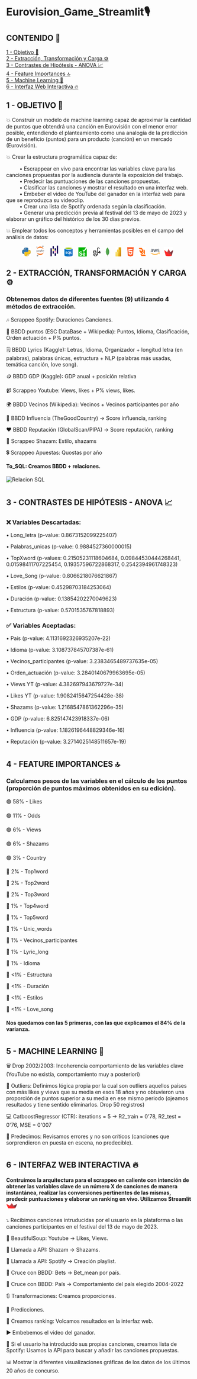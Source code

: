 # Eurovision_Game_Streamlit🎙️

## CONTENIDO 📑
[1 - Objetivo 🎯](#O)<br />
[2 - Extracción, Transformación y Carga ⚙️](#ETL) <br />
[3 - Contrastes de Hipótesis - ANOVA 📈](#CH)<br />
[4 - Feature Importances 🔝](#FI)<br />
[5 - Machine Learning 🤖](#ML)<br />
[6 - Interfaz Web Interactiva 🔥](#SC)<br />
 
## 1 - OBJETIVO 🎯<a name="O"/>   
💥 Construir un modelo de machine learning capaz de aproximar la cantidad de puntos que obtendrá una canción en Eurovisión con el menor error posible, entendiendo el planteamiento como una analogía de la predicción de un beneficio (puntos) para un producto (canción) en un mercado (Eurovisión).<br />

💥 Crear la estructura programática capaz de:<br />

&emsp; &emsp; • Escrappear en vivo para encontrar las variables clave para las canciones propuestas por la audiencia durante la exposición del trabajo.<br />
&emsp; &emsp; • Predecir las puntuaciones de las canciones propuestas.<br />
&emsp; &emsp; • Clasificar las canciones y mostrar el resultado en una interfaz web.<br />
&emsp; &emsp; • Embeber el video de YouTube del ganador en la interfaz web para que se reproduzca su videoclip.<br />
&emsp; &emsp; • Crear una lista de Spotify ordenada según la clasificación. <br />
&emsp; &emsp; • Generar una predicción previa al festival del 13 de mayo de 2023 y elaborar un gráfico del histórico de los 30 días previos. <br />

💥 Emplear todos los conceptos y herramientas posibles en el campo del análisis de datos:<br />

&emsp;&emsp;&emsp;<img src="https://github.com/AdrianCiges/Eurovision-Project/blob/main/Images/python.webp" width="25" height="25">&emsp;<img src="https://github.com/AdrianCiges/Eurovision-Project/blob/main/Images/jupyter.jpg" width="22" height="30">  &nbsp;&nbsp;    <img src="https://github.com/AdrianCiges/Eurovision-Project/blob/main/Images/pandas.png" width="22" height="30"> &nbsp; &nbsp;<img src="https://github.com/AdrianCiges/Eurovision-Project/blob/main/Images/sql.png" width="23" height="25">   &nbsp;&nbsp;    <img src="https://github.com/AdrianCiges/Eurovision-Project/blob/main/Images/selenium.png" width="23" height="25">     &nbsp;&nbsp;  <img src="https://github.com/AdrianCiges/Eurovision-Project/blob/main/Images/bs4.jpg" width="23" height="25">&nbsp;&nbsp;      <img src="https://github.com/AdrianCiges/Eurovision-Project/blob/main/Images/mongoDB.jpg" width="10" height="25">        &nbsp;&nbsp;     <img src="https://github.com/AdrianCiges/Eurovision-Project/blob/main/Images/powerBI.png" width="16" height="25">     &nbsp;&nbsp;      <img src="https://github.com/AdrianCiges/Eurovision-Project/blob/main/Images/html.png" width="20" height="25">&nbsp;&nbsp; <img src="https://github.com/AdrianCiges/Eurovision-Project/blob/main/Images/wesockets.png" width="20" height="25">  &nbsp;&nbsp;<img src="https://github.com/AdrianCiges/Eurovision-Project/blob/main/Images/aws.png" width="25" height="25">&nbsp;&nbsp;
<img src="https://github.com/AdrianCiges/Eurovision_Game_Streamlit/blob/main/img/streamlit_logo.jpg" width="25" height="25">


## 2 - EXTRACCIÓN, TRANSFORMACIÓN Y CARGA ⚙️ <a name="ETL"/>
### Obtenemos datos de diferentes fuentes (9) utilizando 4 métodos de extracción.
🎶 Scrappeo Spotify: Duraciones Canciones.

💯 BBDD puntos (ESC DataBase + Wikipedia): Puntos, Idioma, Clasificación, Orden actuación + P% puntos.

🗒️ BBDD Lyrics (Kaggle): Letras, Idioma, Organizador + longitud letra (en palabras), palabras únicas, estructura + NLP (palabras más usadas, temática canción, love song).

🪙 BBDD GDP (Kaggle): GDP anual + posición relativa

📹 Scrappeo Youtube: Views, likes + P% views, likes.

🌍 BBDD Vecinos (Wikipedia): Vecinos + Vecinos participantes por año

💪 BBDD Influencia (TheGoodCountry) -> Score influencia, ranking

❤️ BBDD Reputación (GlobalScan/PIPA) -> Score reputación, ranking

🔎 Scrappeo Shazam: Estilo, shazams

💲 Scrappeo Apuestas: Quostas por año

#### To_SQL: Creamos BBDD + relaciones.
  ![Relacion SQL](https://user-images.githubusercontent.com/109532909/199720601-ac85abec-89a8-4f27-b560-5d8d60c43d11.jpg)

#

## 3 - CONTRASTES DE HIPÓTESIS - ANOVA 📈 <a name="CH"/>

### ❌ Variables Descartadas:
• Long_letra (p-value: 0.8673152099225407)

• Palabras_unicas (p-value: 0.9884527360000015)

• TopXword (p-values: 0.21505231118604684, 0.09844530444268441, 0.01598411707225454, 0.19357596722868317, 0.2542394961748323)

• Love_Song (p-value: 0.8066218076621867)

• Estilos (p-value: 0.45298703184253064)

• Duración (p-value: 0.13854202270049623)

• Estructura (p-value: 0.5701535767818893)

### ✅ Variables Aceptadas:

• País (p-value: 4.1131692326935207e-22)

• Idioma (p-value: 3.108737845707387e-61)

• Vecinos_participantes (p-value: 3.2383465489737635e-05)

• Orden_actuación (p-value: 3.2840140679963695e-05)

• Views YT (p-value: 4.382697943679727e-34)

• Likes YT (p-value: 1.9082415647254428e-38)

• Shazams (p-value: 1.2168547861362296e-35)

• GDP (p-value: 6.825147423918337e-06)

• Influencia (p-value: 1.1826196448829346e-16)

• Reputación (p-value: 3.2714025148511657e-19)
#
## 4 - FEATURE IMPORTANCES 🔝 <a name="FI"/>
### Calculamos pesos de las variables en el cálculo de los puntos (proporción de puntos máximos obtenidos en su edición).

🟢 58% - Likes 

🟢 11% - Odds

🟢 6% - Views

🟢 6% - Shazams

🟢 3% - Country

🔴 2% - Top1word

🔴 2% - Top2word

🔴 2% - Top3word

🔴 1% - Top4word

🔴 1% - Top5word

🔴 1% - Unic_words

🔴 1% - Vecinos_participantes

🔴 1% - Lyric_long

🔴 1% - Idioma

🔴 <1% - Estructura

🔴 <1% - Duración

🔴 <1% - Estilos

🔴 <1% - Love_song 

#### Nos quedamos con las 5 primeras, con las que explicamos el 84% de la varianza.
#

## 5 - MACHINE LEARNING 🤖 <a name="ML"/>

🗑️ Drop 2002/2003: Incoherencia comportamiento de las variables clave (YouTube no existía, comportamiento muy a posteriori)

🤥 Outliers: Definimos lógica propia por la cual son outliers aquellos países con más likes y views que su media en esos 18 años y no obtuvieron una proporción de puntos superior a su media en ese mismo periodo (ojeamos resultados y tiene sentido eliminarlos. Drop 50 registros) 

💻 CatboostRegressor (CTR): iterations = 5 -> R2_train = 0'78, R2_test = 0'76, MSE = 0'007

🤔 Predecimos: Revisamos errores y no son críticos (canciones que sorprendieron en puesta en escena, no predecible).

#
## 6 - INTERFAZ WEB INTERACTIVA 🔥 <a name="SC"/>
#### Contruimos la arquitectura para el scrappeo en caliente con intención de obtener las variables clave de un número X de canciones de manera instantánea, realizar las conversiones pertinentes de las mismas, predecir puntuaciones y elaborar un ranking en vivo. Utilizamos Streamlit <img src="https://github.com/AdrianCiges/Eurovision_Game_Streamlit/blob/main/img/streamlit_logo.jpg" width="30" height="18">

⤵️ Recibimos canciones intruducidas por el usuario en la plataforma o las canciones participantes en el festival del 13 de mayo de 2023.

🔎 BeautifulSoup: Youtube -> Likes, Views.

🔎 Llamada a API: Shazam -> Shazams.

🔎 Llamada a API: Spotify -> Creación playlist.

🔎 Cruce con BBDD: Bets -> Bet_mean por país.

🔎 Cruce con BBDD: País -> Comportamiento del país elegido 2004-2022

🔃 Transformaciones: Creamos proporciones.

🤔 Predicciones.

📝 Creamos ranking: Volcamos resultados en la interfaz web.

▶️ Embebemos el video del ganador.

🎵 Si el usuario ha introducido sus propias canciones, creamos lista de Spotify: Usamos la API para buscar y añadir las canciones propuestas.

📊 Mostrar la diferentes visualizaciones gráficas de los datos de los últimos 20 años de concurso. 
